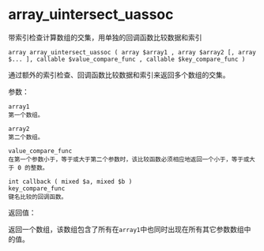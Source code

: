 # array\_uintersect\_uassoc

带索引检查计算数组的交集，用单独的回调函数比较数据和索引

```
array array_uintersect_uassoc ( array $array1 , array $array2 [, array $... ], callable $value_compare_func , callable $key_compare_func )
```

通过额外的索引检查、回调函数比较数据和索引来返回多个数组的交集。

参数：

```
array1
第一个数组。

array2
第二个数组。

value_compare_func
在第一个参数小于，等于或大于第二个参数时，该比较函数必须相应地返回一个小于，等于或大于 0 的整数。

int callback ( mixed $a, mixed $b )
key_compare_func
键名比较的回调函数。
```

返回值：

返回一个数组，该数组包含了所有在`array1`中也同时出现在所有其它参数数组中的值。

